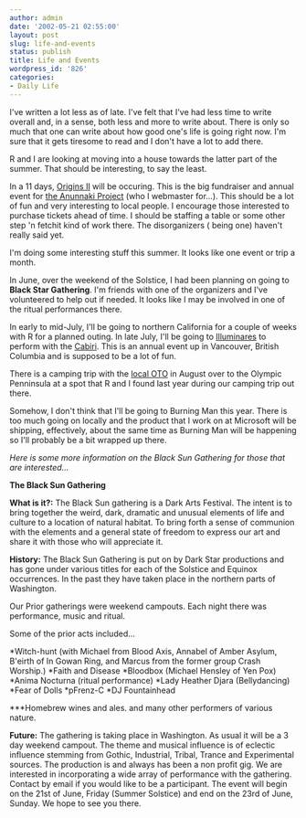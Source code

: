```yaml
---
author: admin
date: '2002-05-21 02:55:00'
layout: post
slug: life-and-events
status: publish
title: Life and Events
wordpress_id: '826'
categories:
- Daily Life
---
```

I've written a lot less as of late. I've felt that I've had less time to write overall and, in a sense, both less and more to write about. There is only so much that one can write about how good one's life is going right now. I&apos;m sure that it gets tiresome to read and I don&apos;t have a lot to add there.

R and I are looking at moving into a house towards the latter part of the summer. That should be interesting, to say the least.

In a 11 days, <a href="http://www.anunnaki.org/origins">Origins II</a> will be occuring. This is the big fundraiser and annual event for <a href="http://www.anunnaki.org">the Anunnaki Project</a> (who I webmaster for...). This should be a lot of fun and very interesting to local people. I encourage those interested to purchase tickets ahead of time. I should be staffing a table or some other step 'n fetchit kind of work there. The disorganizers ( being one) haven't really said yet.

I&apos;m doing some interesting stuff this summer. It looks like one event or trip a month.

In June, over the weekend of the Solstice, I had been planning on going to <strong>Black Star Gathering</strong>. I&apos;m friends with one of the organizers and I've volunteered to help out if needed. It looks like I may be involved in one of the ritual performances there.

In early to mid-July, I'll be going to northern California for a couple of weeks with R for a planned outing. In late July, I'll be going to <a href="http://www.thedrive.net/publicdreams/illuminares.htm">Illuminares</a> to perform with the <a href="http://www.cabiri.org">Cabiri</a>. This is an annual event up in Vancouver, British Columbia and is supposed to be a lot of fun.

There is a camping trip with the <a href="http://www.seattle-oto.org">local OTO</a> in August over to the Olympic Penninsula at a spot that R and I found last year during our camping trip out there.

Somehow, I don't think that I'll be going to Burning Man this year. There is too much going on locally and the product that I work on at Microsoft will be shipping, effectively, about the same time as Burning Man will be happening so I'll probably be a bit wrapped up there.

<em>Here is some more information on the Black Sun Gathering for those that are interested...</em>

<strong>The Black Sun Gathering</strong>

<strong>What is it?:</strong> The Black Sun gathering is a Dark Arts Festival. The intent is to bring together the weird, dark, dramatic and unusual elements of life and culture to a location of natural habitat. To bring forth a sense of communion with the elements and a general state of freedom to express our art and share it with those who will appreciate it.

<strong>History:</strong> The Black Sun Gathering is put on by Dark Star productions and has gone under various titles for each of the Solstice and Equinox occurrences. In the past they have taken place in the northern parts of Washington.

Our Prior gatherings were weekend campouts. Each night there was performance, music and ritual.

Some of the prior acts included…

*Witch-hunt (with Michael from Blood Axis, Annabel of Amber Asylum, B&apos;eirth of In Gowan Ring, and Marcus from the former group Crash Worship.)
*Faith and Disease
*Bloodbox (Michael Hensley of Yen Pox)
*Anima Nocturna (ritual performance)
*Lady Heather Djara (Bellydancing)
*Fear of Dolls
*pFrenz-C
*DJ Fountainhead

***Homebrew wines and ales.
and many other performers of various nature.

<strong>Future:</strong> The gathering is taking place in Washington. As usual it will be a 3 day weekend campout. The theme and musical influence is of eclectic influence stemming from Gothic, Industrial, Tribal, Trance and Experimental sources. The production is and always has been a non profit gig. We are interested in incorporating a wide array of performance with the gathering. Contact by email if you would like to be a participant. The event will begin on the 21st of June, Friday (Summer Solstice) and end on the 23rd of June, Sunday. We hope to see you there.

